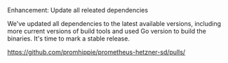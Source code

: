 Enhancement: Update all releated dependencies

We've updated all dependencies to the latest available versions, including more
current versions of build tools and used Go version to build the binaries. It's
time to mark a stable release.

https://github.com/promhippie/prometheus-hetzner-sd/pulls/
